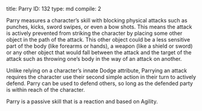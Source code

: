 title:          Parry
ID:             132
type:           md
compile:        2


Parry measures a character’s skill with blocking physical attacks such as punches, kicks, sword swipes, or even a bow shots. This means the attack is actively prevented from striking the character by placing some other object in the path of the attack. This other object could be a less sensitive part of the body (like forearms or hands), a weapon (like a shield or sword) or any other object that would fall between the attack and the target of the attack such as throwing one’s body in the way of an attack on another.

Unlike relying on a character’s innate Dodge attribute, Parrying an attack requires the character use their second simple action in their turn to actively defend. Parry can be used to defend others, so long as the defended party is within reach of the character.

Parry is a passive skill that is a reaction and based on Agility.